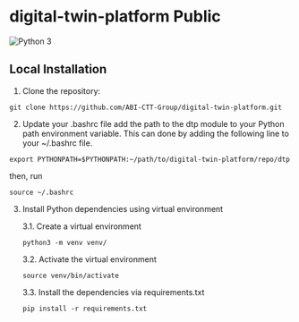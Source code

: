# digital-twin-platform Public

![Python 3](https://img.shields.io/badge/Python->=3.8-blue)


## Local Installation

1. Clone the repository:

```commandline
git clone https://github.com/ABI-CTT-Group/digital-twin-platform.git
```

2. Update your .bashrc file
add the path to the dtp module to your Python path environment variable. 
This can done by adding the following line to your ~/.bashrc file.
```
export PYTHONPATH=$PYTHONPATH:~/path/to/digital-twin-platform/repo/dtp
```
then, run
```commandline
source ~/.bashrc
```

3. Install Python dependencies using virtual environment
    
    3.1. Create a virtual environment
    
    ```commandline
    python3 -m venv venv/
    ```
   
    3.2. Activate the virtual environment
    
    ```commandline
    source venv/bin/activate
    ```
   
    3.3. Install the dependencies via requirements.txt
    
    ```commandline
    pip install -r requirements.txt
    ```

